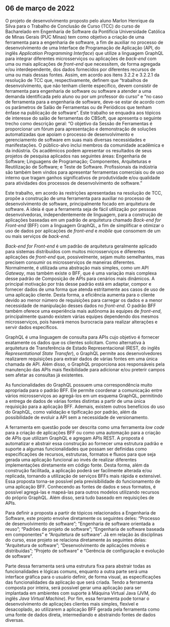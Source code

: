 ## 06 de março de 2022

O projeto de desenvolvimento proposto pelo aluno Marlon Henrique da Silva para o Trabalho de Conclusão de Curso (TCC) do curso de Bacharelado em Engenharia de Software da Pontifícia Universidade Católica de Minas Gerais (PUC Minas) tem como objetivo a criação de uma ferramenta para a engenharia de software, a fim de auxiliar no processo de desenvolvimento de uma Interface de Programação de Aplicação (API, do inglês _Application Programming Interface_) que utilize a linguagem GraphQL para integrar diferentes microsserviços ou aplicações de _back-end_ com uma ou mais aplicações de _front-end_ que necessitem, de forma agregada e/ou interdependente, dos dados fornecidos por diferentes recursos de uma ou mais dessas fontes. Assim, em acordo aos itens 3.2.2 e 3.2.2.1 da resolução de TCC que, respectivamente, definem que “trabalhos de desenvolvimento, que não tenham cliente específico, devem consistir de ferramenta para engenharia de software ou software a atender a uma demanda identificada pelo aluno ou por um professor do curso” e “no caso de ferramenta para a engenharia de software, deve-se estar de acordo com os parâmetros de Salão de Ferramentas ou de Periódicos que tenham ênfase na publicação de software”. Este trabalho se enquadra aos tópicos de interesse do salão de ferramentas do CBSoft, que apresenta o seguinte trecho como descrição geral: “O objetivo da Sessão de Ferramentas é proporcionar um fórum para apresentação e demonstração de soluções automatizadas que apoiam o processo de desenvolvimento e gerenciamento de software em suas mais diversas necessidades e manifestações. O público-alvo inclui membros da comunidade acadêmica e da indústria. Os acadêmicos podem apresentar os resultados de seus projetos de pesquisa aplicados nas seguintes áreas: Engenharia de Software; Linguagens de Programação; Componentes, Arquiteturas e Reutilização de Software; e Teste de Software. Profissionais da indústria são também bem vindos para apresentar ferramentas comerciais ou de uso interno que tragam ganhos significativos de produtividade e/ou qualidade para atividades dos processos de desenvolvimento de software.” 

Este trabalho, em acordo às restrições apresentadas na resolução de TCC, propõe a construção de uma ferramenta para auxiliar no processo de desenvolvimento de software, principalmente focado em arquitetura de software. A ideia é que a ferramenta seja de fácil utilização por pessoas desenvolvedoras, independentemente de linguagem, para a construção de aplicações baseadas em um padrão de arquitetura chamado _Back-end for Front-end_ (BFF) com a linguagem GraphQL, a fim de simplificar e otimizar o uso de dados por aplicações de _front-end_ e _mobile_ que consomem de um ou mais serviços de _back-end_.

_Back-end for Front-end_ é um padrão de arquitetura geralmente aplicado para sistemas distribuídos com muitos microsserviços e diferentes aplicações de _front-end_ que, possivelmente, sejam muito semelhantes, mas precisem consumir os microsserviços de maneiras diferentes. Normalmente, é utilizada uma abstração mais simples, como um API _Gateway_, mas também existe o BFF, que é uma variação mais complexa desse padrão de Composição de APIs para cenários mais dinâmicos. A principal motivação por trás desse padrão está em adaptar, compor e fornecer dados de uma forma que atenda estritamente aos casos de uso de uma aplicação cliente. Desta forma, a eficiência aumenta para o cliente devido ao menor número de requisições para carregar os dados e a menor necessidade de manipulação desses dados no _front-end_. O padrão BFF também oferece uma experiência mais autônoma às equipes de _front-end_, principalmente quando existem várias equipes dependendo dos mesmos microsserviços, pois haverá menos burocracia para realizar alterações e servir dados específicos.

GraphQL é uma linguagem de consulta para APIs cujo objetivo é fornecer exatamente os dados que os clientes solicitam. Como alternativa à arquitetura de Transferência de Estado Representacional (REST, do inglês _Representational State Transfer_), o GraphQL permite aos desenvolvedores realizarem requisições para extrair dados de várias fontes em uma única chamada de API. Além disso, o GraphQL proporciona aos responsáveis pela manutenção das APIs mais flexibilidade para adicionar e/ou preterir campos sem afetar as consultas já existentes.

As funcionalidades do GraphQL possuem uma correspondência muito apropriada para o padrão BFF. Ele permite coordenar a comunicação entre vários microsserviços ao agregá-los em um esquema GraphQL, permitindo a entrega de dados de várias fontes distintas a partir de uma única requisição para a aplicação BFF. Ademais, existem outros benefícios do uso do GraphQL, como validação e tipificação por padrão, além da possibilidade de evoluir a API sem a necessidade de versionamento.

A ferramenta em questão pode ser descrita como uma ferramenta _low code_ para a criação de aplicações BFF ou como uma automação para a criação de APIs que utilizam GraphQL e agregam APIs REST. A proposta é automatizar e abstrair essa construção ao fornecer uma estrutura padrão e suporte a algumas funcionalidades que possam ser definidas como especificações de recursos, estruturas, formatos e fluxos para que seja gerada uma aplicação funcional ao invés de realizar diferentes implementações diretamente em código fonte. Desta forma, além da construção facilitada, a aplicação poderá ser facilmente alterada e/ou replicada, tornando a utilização de serviços BFFs mais rápida e extensível. Essa proposta torna-se possível pela previsibilidade do funcionamento de uma aplicação BFF. Conhecendo as fontes de dados e seus formatos, é possível agregá-las e mapeá-las para outros modelos utilizando recursos do próprio GraphQL. Além disso, será tudo baseado em requisições de APIs.

Para definir a proposta a partir de tópicos relacionados a Engenharia de Software, este projeto envolve diretamente os seguintes deles: “Processo de desenvolvimento de software”; “Engenharia de software orientada a reuso”; “Padrões de projeto de software”; “Engenharia de software baseada em componentes” e “Arquitetura de software”. Já em relação às disciplinas do curso, esse projeto se relaciona diretamente às seguintes delas: “Arquitetura de software”; “Desenvolvimento de aplicações móveis e distribuídas”; “Projeto de software” e “Gerência de configuração e evolução de software”. 

Parte dessa ferramenta será uma estrutura fixa para abstrair todas as funcionalidades e lógicas comuns, enquanto a outra parte será uma interface gráfica para o usuário definir, de forma visual, as especificações das funcionalidades da aplicação que será criada. Tendo a ferramenta composta por inteira, será possível gerar uma aplicação para ser implantada em ambientes com suporte à Máquina Virtual Java (JVM, do inglês _Java Virtual Machine_). Por fim, essa ferramenta pode tornar o desenvolvimento de aplicações clientes mais simples, flexível e desacoplado, ao utilizarem a aplicação BFF gerada pela ferramenta como uma fonte de dados direta, intermediando e abstraindo fontes de dados diversas.

